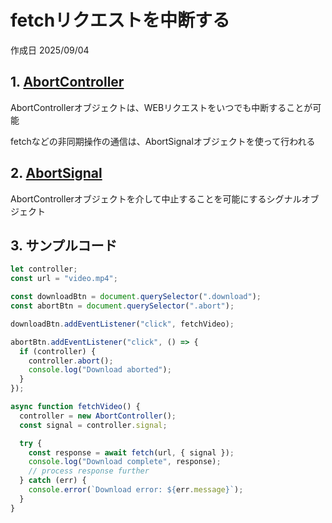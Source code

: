 # fetchリクエストを中断する

作成日 2025/09/04

## 1. [AbortController](https://developer.mozilla.org/ja/docs/Web/API/AbortController)

AbortControllerオブジェクトは、WEBリクエストをいつでも中断することが可能

fetchなどの非同期操作の通信は、AbortSignalオブジェクトを使って行われる

## 2. [AbortSignal](https://developer.mozilla.org/ja/docs/Web/API/AbortSignal)

AbortControllerオブジェクトを介して中止することを可能にするシグナルオブジェクト

## 3. サンプルコード

```javascript
let controller;
const url = "video.mp4";

const downloadBtn = document.querySelector(".download");
const abortBtn = document.querySelector(".abort");

downloadBtn.addEventListener("click", fetchVideo);

abortBtn.addEventListener("click", () => {
  if (controller) {
    controller.abort();
    console.log("Download aborted");
  }
});

async function fetchVideo() {
  controller = new AbortController();
  const signal = controller.signal;

  try {
    const response = await fetch(url, { signal });
    console.log("Download complete", response);
    // process response further
  } catch (err) {
    console.error(`Download error: ${err.message}`);
  }
}
```
